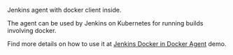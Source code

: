 
Jenkins agent with docker client inside.

The agent can be used by Jenkins on Kubernetes for running builds involving docker.

Find more details on how to use it at [Jenkins Docker in Docker Agent](https://www.rokpoto.com/jenkins-docker-in-docker-agent/) demo. 
